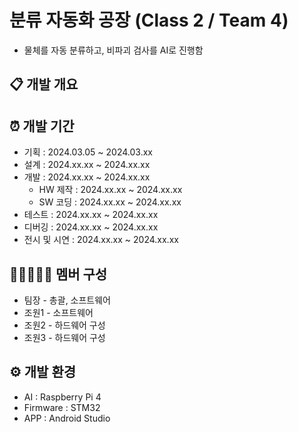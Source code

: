 # 분류 자동화 공장 (Class 2 / Team 4)
- 물체를 자동 분류하고, 비파괴 검사를 AI로 진행함
## 📋 개발 개요

## ⏰ 개발 기간
- 기획 : 2024.03.05 ~ 2024.03.xx
- 설계 : 2024.xx.xx ~ 2024.xx.xx
- 개발 : 2024.xx.xx ~ 2024.xx.xx
  - HW 제작 : 2024.xx.xx ~ 2024.xx.xx
  - SW 코딩 : 2024.xx.xx ~ 2024.xx.xx
- 테스트 : 2024.xx.xx ~ 2024.xx.xx
- 디버깅 : 2024.xx.xx ~ 2024.xx.xx
- 전시 및 시연 : 2024.xx.xx ~ 2024.xx.xx
## 👨🏻‍🤝‍👨🏻 멤버 구성
- 팀장 - 총괄, 소프트웨어
- 조원1 - 소프트웨어
- 조원2 - 하드웨어 구성
- 조원3 - 하드웨어 구성
## ⚙ 개발 환경
- AI : Raspberry Pi 4
- Firmware : STM32
- APP : Android Studio

